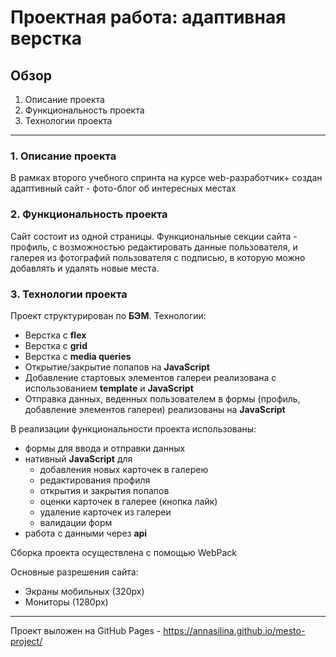 # Проектная работа: адаптивная верстка

## Обзор
1. Описание проекта
2. Функциональность проекта
3. Технологии проекта

_____

### 1. Описание проекта

В рамках второго учебного спринта на курсе web-разработчик+ создан адаптивный сайт - фото-блог об интересных местах

### 2. Функциональность проекта
Сайт состоит из одной страницы. Функциональные секции сайта - профиль, с возможностью 
редактировать данные пользователя, и галерея из фотографий пользователя с подписью, в которую можно добавлять и 
удалять новые места.

### 3. Технологии проекта
Проект структурирован по **БЭМ**.
Технологии:
- Верстка с **flex**
- Верстка с **grid**
- Верстка с **media queries**
- Открытие/закрытие попапов на **JavaScript**
- Добавление стартовых элементов галереи реализована с использованием **template** и **JavaScript**
- Отправка данных, веденных пользователем в формы (профиль, добавление элементов галереи) реализованы на **JavaScript**

В реализации функциональности проекта использованы:
- формы для ввода и отправки данных
- нативный **JavaScript** для
  - добавления новых карточек в галерею
  - редактирования профиля
  - открытия и закрытия попапов
  - оценки карточек в галерее (кнопка лайк)
  - удаление карточек из галереи
  - валидации форм
- работа с данными через **api** 

Сборка проекта осуществлена с помощью WebPack

Основные разрешения сайта:
- Экраны мобильных (320px)
- Мониторы (1280px)
----
Проект выложен на GitHub Pages - https://annasilina.github.io/mesto-project/
